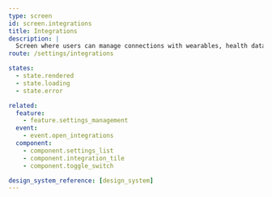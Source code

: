 ```yaml
---
type: screen
id: screen.integrations
title: Integrations
description: |
  Screen where users can manage connections with wearables, health data services, and grocery store accounts.
route: /settings/integrations

states:
  - state.rendered
  - state.loading
  - state.error

related:
  feature:
    - feature.settings_management
  event:
    - event.open_integrations
  component:
    - component.settings_list
    - component.integration_tile
    - component.toggle_switch

design_system_reference: [design_system]
---
```

